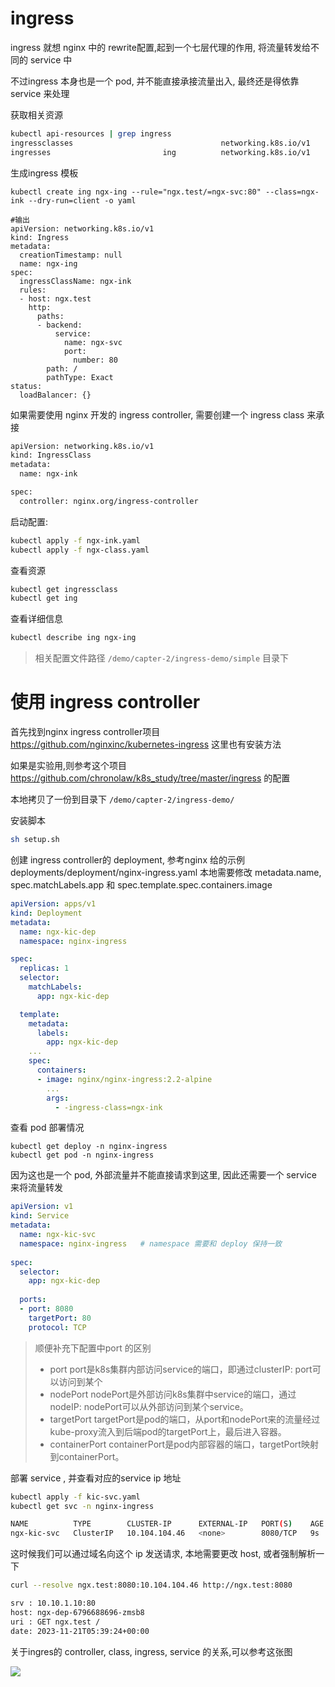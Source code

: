 # ingress

ingress 就想 nginx 中的 rewrite配置,起到一个七层代理的作用,  将流量转发给不同的 service 中

不过ingress 本身也是一个 pod, 并不能直接承接流量出入, 最终还是得依靠 service 来处理



获取相关资源

```sh
kubectl api-resources | grep ingress
ingressclasses                                 networking.k8s.io/v1                   false        IngressClass
ingresses                         ing          networking.k8s.io/v1                   true         Ingress
```


生成ingress 模板
```shell
kubectl create ing ngx-ing --rule="ngx.test/=ngx-svc:80" --class=ngx-ink --dry-run=client -o yaml

#输出
apiVersion: networking.k8s.io/v1
kind: Ingress
metadata:
  creationTimestamp: null
  name: ngx-ing
spec:
  ingressClassName: ngx-ink
  rules:
  - host: ngx.test
    http:
      paths:
      - backend:
          service:
            name: ngx-svc
            port:
              number: 80
        path: /
        pathType: Exact
status:
  loadBalancer: {}
```

如果需要使用 nginx 开发的 ingress controller, 需要创建一个 ingress class 来承接
```sh
apiVersion: networking.k8s.io/v1
kind: IngressClass
metadata:
  name: ngx-ink

spec:
  controller: nginx.org/ingress-controller
```


启动配置:
```sh
kubectl apply -f ngx-ink.yaml
kubectl apply -f ngx-class.yaml
```

查看资源

```sh
kubectl get ingressclass
kubectl get ing
```

查看详细信息
```sh
kubectl describe ing ngx-ing
```

> 相关配置文件路径 `/demo/capter-2/ingress-demo/simple` 目录下




# 使用 ingress controller

首先找到nginx ingress controller项目 https://github.com/nginxinc/kubernetes-ingress 这里也有安装方法

如果是实验用,则参考这个项目 https://github.com/chronolaw/k8s_study/tree/master/ingress 的配置

本地拷贝了一份到目录下 `/demo/capter-2/ingress-demo/`



安装脚本
```sh
sh setup.sh
```

创建 ingress controller的 deployment, 参考nginx 给的示例 deployments/deployment/nginx-ingress.yaml
本地需要修改 metadata.name, spec.matchLabels.app 和  spec.template.spec.containers.image

```yaml
apiVersion: apps/v1
kind: Deployment
metadata:
  name: ngx-kic-dep
  namespace: nginx-ingress

spec:
  replicas: 1
  selector:
    matchLabels:
      app: ngx-kic-dep

  template:
    metadata:
      labels:
        app: ngx-kic-dep
    ...
    spec:
      containers:
      - image: nginx/nginx-ingress:2.2-alpine
        ...
        args:
          - -ingress-class=ngx-ink
```

查看 pod 部署情况

```shell
kubectl get deploy -n nginx-ingress
kubectl get pod -n nginx-ingress
```

因为这也是一个 pod, 外部流量并不能直接请求到这里, 因此还需要一个 service 来将流量转发

```yaml
apiVersion: v1
kind: Service
metadata:
  name: ngx-kic-svc
  namespace: nginx-ingress   # namespace 需要和 deploy 保持一致
  
spec:
  selector:
    app: ngx-kic-dep
    
  ports:
  - port: 8080
    targetPort: 80
    protocol: TCP
```


>顺便补充下配置中port 的区别
>* port
>port是k8s集群内部访问service的端口，即通过clusterIP: port可以访问到某个
>* nodePort
>nodePort是外部访问k8s集群中service的端口，通过nodeIP: nodePort可以从外部访问到某个service。
>* targetPort
>targetPort是pod的端口，从port和nodePort来的流量经过kube-proxy流入到后端pod的targetPort上，最后进入容器。
>* containerPort
>containerPort是pod内部容器的端口，targetPort映射到containerPort。



部署 service , 并查看对应的service ip 地址
```sh
kubectl apply -f kic-svc.yaml
kubectl get svc -n nginx-ingress

NAME          TYPE        CLUSTER-IP      EXTERNAL-IP   PORT(S)    AGE
ngx-kic-svc   ClusterIP   10.104.104.46   <none>        8080/TCP   9s
```

这时候我们可以通过域名向这个 ip 发送请求, 本地需要更改 host, 或者强制解析一下
```sh
curl --resolve ngx.test:8080:10.104.104.46 http://ngx.test:8080

srv : 10.10.1.10:80
host: ngx-dep-6796688696-zmsb8
uri : GET ngx.test /
date: 2023-11-21T05:39:24+00:00
```

关于ingres的 controller, class, ingress, service 的关系,可以参考这张图

![](https://blog-image.onlyoneip.com/images/ingress-controller-class-relation.jpg)